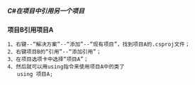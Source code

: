 ##### C#在项目中引用另一个项目

**项目B引用项目A**

```
1、右键--“解决方案”--“添加”--“现有项目”，找到项目A的.csproj文件；
2、右键项目B的“引用”--“添加引用”；
3、在项目选项卡中选择“项目A”；
4、然后就可以用using指令来使用项目A中的类了
   using 项目A;
```


